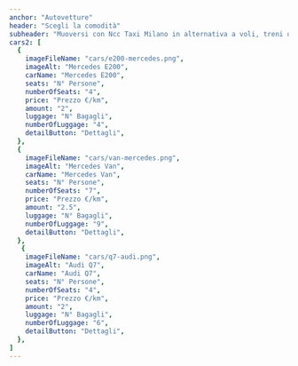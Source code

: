 ```yaml
---
anchor: "Autovetture"
header: "Scegli la comodità"
subheader: "Muoversi con Ncc Taxi Milano in alternativa a voli, treni o noleggio auto significa evitare la folla e stare al sicuro durante l'intero viaggio.Invece di sopportare lunghe code e svariate chiamate prima ancora di partire, goditi il comfort di un veicolo privato e di prima qualità. Con noi la comodità dei tuoi spostamenti è più confortevole che mai, i nostri autisti garantiscono totale discrezione lasciandoti lo spazio e la privacy di cui hai bisogno per offrirti il miglior viaggio possibile."
cars2: [
  {
    imageFileName: "cars/e200-mercedes.png",
    imageAlt: "Mercedes E200",
    carName: "Mercedes E200",
    seats: "N° Persone",
    numberOfSeats: "4",
    price: "Prezzo €/km",
    amount: "2",
    luggage: "N° Bagagli",
    numberOfLuggage: "4",
    detailButton: "Dettagli", 
  },
  {
    imageFileName: "cars/van-mercedes.png",
    imageAlt: "Mercedes Van",
    carName: "Mercedes Van",
    seats: "N° Persone",
    numberOfSeats: "7",
    price: "Prezzo €/km",
    amount: "2.5",
    luggage: "N° Bagagli",
    numberOfLuggage: "9",
    detailButton: "Dettagli", 
  },
   {
    imageFileName: "cars/q7-audi.png",
    imageAlt: "Audi Q7",
    carName: "Audi Q7",
    seats: "N° Persone",
    numberOfSeats: "4",
    price: "Prezzo €/km",
    amount: "2",
    luggage: "N° Bagagli",
    numberOfLuggage: "6",
    detailButton: "Dettagli", 
  },
]
---
```


